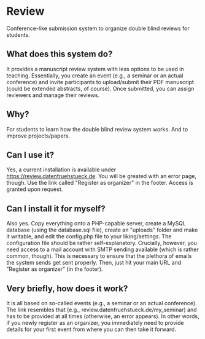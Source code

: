 # Review

Conference-like submission system to organize double blind reviews for students.

## What does this system do?

It provides a manuscript review system with less options to be used in teaching. Essentially, you create an event (e.g., a seminar or an actual conference) and invite participants to upload/submit their PDF manuscript (could be extended abstracts, of course). Once submitted, you can assign reviewers and manage their reviews. 

## Why?

For students to learn how the double blind review system works. And to improve projects/papers.

## Can I use it?

Yes, a current installation is available under https://review.datenfruehstueck.de. You will be greated with an error page, though. Use the link called "Register as organizer" in the footer. Access is granted upon request.

## Can I install it for myself?

Also yes. Copy everything onto a PHP-capable server, create a MySQL database (using the database.sql file), create an "uploads" folder and make it writable, and edit the config.php file to your liking/settings. The configuration file should be rather self-explanatory. Crucially, however, you need access to a mail account with SMTP sending available (which is rather common, though). This is necessary to ensure that the plethora of emails the system sends get sent properly. Then, just hit your main URL and "Register as organizer" (in the footer).

## Very briefly, how does it work?

It is all based on so-called events (e.g., a seminar or an actual conference). The link resembles that (e.g., review.datenfruehstueck.de/my_seminar) and has to be provided at all times (otherwise, an error appears). In other words, if you newly register as an organizer, you immediately need to provide details for your first event from where you can then take it forward. 